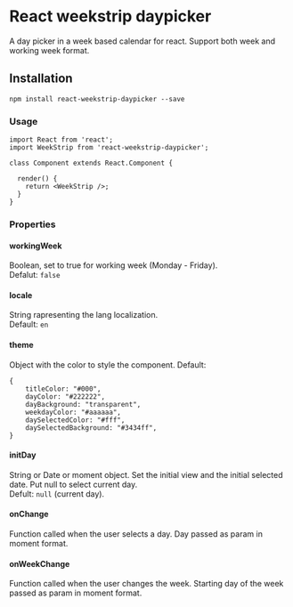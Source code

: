 # React weekstrip daypicker
A day picker in a week based calendar for react. Support both week and working week format.


## Installation
`npm install react-weekstrip-daypicker --save`

### Usage

```
import React from 'react';
import WeekStrip from 'react-weekstrip-daypicker';
 
class Component extends React.Component {

  render() {
    return <WeekStrip />;
  }
}
```

### Properties

#### workingWeek
Boolean, set to true for working week (Monday - Friday).  
Defalut: `false`

#### locale
String rapresenting the lang localization.  
Default: `en`

#### theme
Object with the color to style the component.
Default:
```
{
    titleColor: "#000",
    dayColor: "#222222",
    dayBackground: "transparent",
    weekdayColor: "#aaaaaa",
    daySelectedColor: "#fff",
    daySelectedBackground: "#3434ff",
}
``` 

#### initDay
String or Date or moment object. Set the initial view and the initial selected date. Put null to select current day.  
Defult: `null` (current day).

#### onChange
Function called when the user selects a day. Day passed as param in moment format.

#### onWeekChange
Function called when the user changes the week. Starting day of the week passed as param in moment format.

